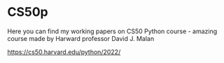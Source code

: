 # CS50p

Here you can find my working papers on CS50 Python course - amazing course made by Harward professor David J. Malan

https://cs50.harvard.edu/python/2022/

